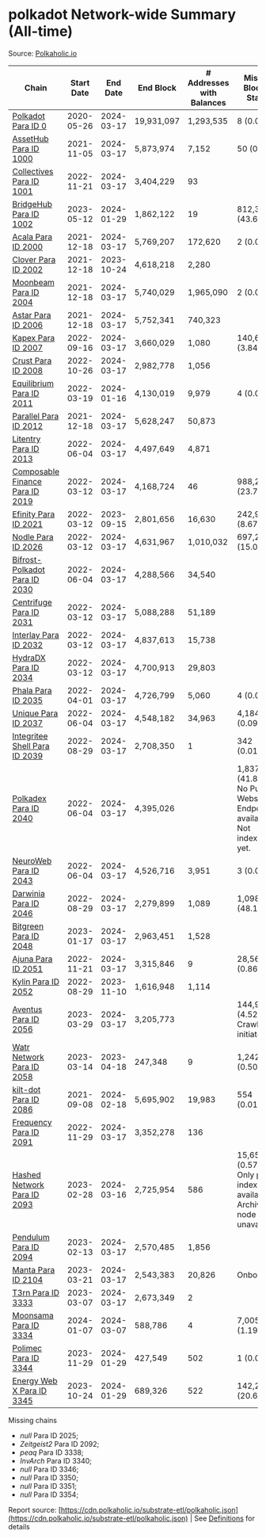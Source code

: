 # polkadot Network-wide Summary (All-time)

Source: [Polkaholic.io](https://polkaholic.io)


| Chain            | Start Date | End Date | End Block | # Addresses with Balances | Missing Blocks / Status |
| ---------------- | ---------- | ---------| --------- | ------------------------- | ----------------------- |
| [Polkadot Para ID 0](/polkadot/0-polkadot) | 2020-05-26 | 2024-03-17 | 19,931,097 |  1,293,535 | 8 (0.00%)  |
| [AssetHub Para ID 1000](/polkadot/1000-assethub) | 2021-11-05 | 2024-03-17 | 5,873,974 |  7,152 | 50 (0.00%)  |
| [Collectives Para ID 1001](/polkadot/1001-collectives) | 2022-11-21 | 2024-03-17 | 3,404,229 |  93 |    |
| [BridgeHub Para ID 1002](/polkadot/1002-bridgehub) | 2023-05-12 | 2024-01-29 | 1,862,122 |  19 | 812,302 (43.62%)  |
| [Acala Para ID 2000](/polkadot/2000-acala) | 2021-12-18 | 2024-03-17 | 5,769,207 |  172,620 | 2 (0.00%)  |
| [Clover Para ID 2002](/polkadot/2002-clover) | 2021-12-18 | 2023-10-24 | 4,618,218 |  2,280 |    |
| [Moonbeam Para ID 2004](/polkadot/2004-moonbeam) | 2021-12-18 | 2024-03-17 | 5,740,029 |  1,965,090 | 2 (0.00%)  |
| [Astar Para ID 2006](/polkadot/2006-astar) | 2021-12-18 | 2024-03-17 | 5,752,341 |  740,323 |    |
| [Kapex Para ID 2007](/polkadot/2007-kapex) | 2022-09-16 | 2024-03-17 | 3,660,029 |  1,080 | 140,668 (3.84%)  |
| [Crust Para ID 2008](/polkadot/2008-crust) | 2022-10-26 | 2024-03-17 | 2,982,778 |  1,056 |    |
| [Equilibrium Para ID 2011](/polkadot/2011-equilibrium) | 2022-03-19 | 2024-01-16 | 4,130,019 |  9,979 | 4 (0.00%)  |
| [Parallel Para ID 2012](/polkadot/2012-parallel) | 2021-12-18 | 2024-03-17 | 5,628,247 |  50,873 |    |
| [Litentry Para ID 2013](/polkadot/2013-litentry) | 2022-06-04 | 2024-03-17 | 4,497,649 |  4,871 |    |
| [Composable Finance Para ID 2019](/polkadot/2019-composable) | 2022-03-12 | 2024-03-17 | 4,168,724 |  46 | 988,228 (23.71%)  |
| [Efinity Para ID 2021](/polkadot/2021-efinity) | 2022-03-12 | 2023-09-15 | 2,801,656 |  16,630 | 242,949 (8.67%)  |
| [Nodle Para ID 2026](/polkadot/2026-nodle) | 2022-03-12 | 2024-03-17 | 4,631,967 |  1,010,032 | 697,251 (15.05%)  |
| [Bifrost-Polkadot Para ID 2030](/polkadot/2030-bifrost) | 2022-06-04 | 2024-03-17 | 4,288,566 |  34,540 |    |
| [Centrifuge Para ID 2031](/polkadot/2031-centrifuge) | 2022-03-12 | 2024-03-17 | 5,088,288 |  51,189 |    |
| [Interlay Para ID 2032](/polkadot/2032-interlay) | 2022-03-12 | 2024-03-17 | 4,837,613 |  15,738 |    |
| [HydraDX Para ID 2034](/polkadot/2034-hydradx) | 2022-03-12 | 2024-03-17 | 4,700,913 |  29,803 |    |
| [Phala Para ID 2035](/polkadot/2035-phala) | 2022-04-01 | 2024-03-17 | 4,726,799 |  5,060 | 4 (0.00%)  |
| [Unique Para ID 2037](/polkadot/2037-unique) | 2022-06-04 | 2024-03-17 | 4,548,182 |  34,963 | 4,184 (0.09%)  |
| [Integritee Shell Para ID 2039](/polkadot/2039-integritee) | 2022-08-29 | 2024-03-17 | 2,708,350 |  1 | 342 (0.01%)  |
| [Polkadex Para ID 2040](/polkadot/2040-polkadex) | 2022-06-04 | 2024-03-17 | 4,395,026 |   | 1,837,152 (41.80%) No Public Websocket Endpoint available: Not indexing yet. |
| [NeuroWeb Para ID 2043](/polkadot/2043-neuroweb) | 2022-06-04 | 2024-03-17 | 4,526,716 |  3,951 | 3 (0.00%)  |
| [Darwinia Para ID 2046](/polkadot/2046-darwinia) | 2022-08-29 | 2024-03-17 | 2,279,899 |  1,089 | 1,098,047 (48.16%)  |
| [Bitgreen Para ID 2048](/polkadot/2048-bitgreen) | 2023-01-17 | 2024-03-17 | 2,963,451 |  1,528 |    |
| [Ajuna Para ID 2051](/polkadot/2051-ajuna) | 2022-11-21 | 2024-03-17 | 3,315,846 |  9 | 28,565 (0.86%)  |
| [Kylin Para ID 2052](/polkadot/2052-kylin) | 2022-08-29 | 2023-11-10 | 1,616,948 |  1,114 |    |
| [Aventus Para ID 2056](/polkadot/2056-aventus) | 2023-03-29 | 2024-03-17 | 3,205,773 |   | 144,921 (4.52%) Crawling initiated |
| [Watr Network Para ID 2058](/polkadot/2058-watr) | 2023-03-14 | 2023-04-18 | 247,348 |  9 | 1,242 (0.50%)  |
| [kilt-dot Para ID 2086](/polkadot/2086-kilt) | 2021-09-08 | 2024-02-18 | 5,695,902 |  19,983 | 554 (0.01%)  |
| [Frequency Para ID 2091](/polkadot/2091-frequency) | 2022-11-29 | 2024-03-17 | 3,352,278 |  136 |    |
| [Hashed Network Para ID 2093](/polkadot/2093-hashed) | 2023-02-28 | 2024-03-16 | 2,725,954 |  586 | 15,650 (0.57%) Only partial index available: Archive node unavailable |
| [Pendulum Para ID 2094](/polkadot/2094-pendulum) | 2023-02-13 | 2024-03-17 | 2,570,485 |  1,856 |    |
| [Manta Para ID 2104](/polkadot/2104-manta) | 2023-03-21 | 2024-03-17 | 2,543,383 |  20,826 |   Onboarding |
| [T3rn Para ID 3333](/polkadot/3333-t3rn) | 2023-03-07 | 2024-03-17 | 2,673,349 |  2 |    |
| [Moonsama Para ID 3334](/polkadot/3334-moonsama) | 2024-01-07 | 2024-03-07 | 588,786 |  4 | 7,005 (1.19%)  |
| [Polimec Para ID 3344](/polkadot/3344-polimec) | 2023-11-29 | 2024-01-29 | 427,549 |  502 | 1 (0.00%)  |
| [Energy Web X Para ID 3345](/polkadot/3345-energywebx) | 2023-10-24 | 2024-01-29 | 689,326 |  522 | 142,272 (20.64%)  |

Missing chains


* *null* Para ID 2025; 
* *Zeitgeist2* Para ID 2092; 
* *peaq* Para ID 3338; 
* *InvArch* Para ID 3340; 
* *null* Para ID 3346; 
* *null* Para ID 3350; 
* *null* Para ID 3351; 
* *null* Para ID 3354; 

Report source: [https://cdn.polkaholic.io/substrate-etl/polkaholic.json](https://cdn.polkaholic.io/substrate-etl/polkaholic.json) | See [Definitions](/DEFINITIONS.md) for details
